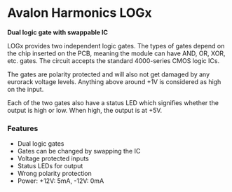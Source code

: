 # Avalon Harmonics LOGx

**Dual logic gate with swappable IC**

LOGx provides two independent logic gates. The types of gates depend on the chip inserted on the PCB, meaning the module can have AND, OR, XOR, etc. gates. The circuit accepts the standard 4000-series CMOS logic ICs.

The gates are polarity protected and will also not get damaged by any eurorack voltage levels. Anything above around +1V is considered as high on the input.

Each of the two gates also have a status LED which signifies whether the output is high or low. When high, the output is at +5V.

### Features

* Dual logic gates
* Gates can be changed by swapping the IC
* Voltage protected inputs
* Status LEDs for output
* Wrong polarity protection
* Power: +12V: 5mA, -12V: 0mA